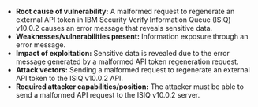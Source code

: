 - **Root cause of vulnerability:** A malformed request to regenerate an external API token in IBM Security Verify Information Queue (ISIQ) v10.0.2 causes an error message that reveals sensitive data.
- **Weaknesses/vulnerabilities present:** Information exposure through an error message.
- **Impact of exploitation:** Sensitive data is revealed due to the error message generated by a malformed API token regeneration request.
- **Attack vectors:** Sending a malformed request to regenerate an external API token to the ISIQ v10.0.2 API.
- **Required attacker capabilities/position:** The attacker must be able to send a malformed API request to the ISIQ v10.0.2 server.